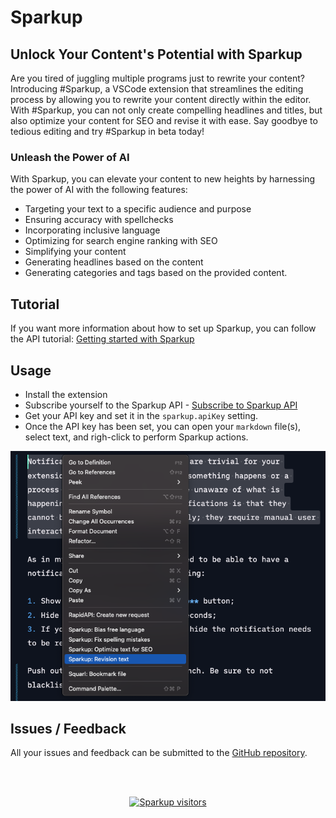 # Sparkup

## Unlock Your Content's Potential with Sparkup

Are you tired of juggling multiple programs just to rewrite your content? Introducing #Sparkup, a VSCode extension that streamlines the editing process by allowing you to rewrite your content directly within the editor. With #Sparkup, you can not only create compelling headlines and titles, but also optimize your content for SEO and revise it with ease. Say goodbye to tedious editing and try #Sparkup in beta today!

### Unleash the Power of AI

With Sparkup, you can elevate your content to new heights by harnessing the power of AI with the following features:

- Targeting your text to a specific audience and purpose
- Ensuring accuracy with spellchecks
- Incorporating inclusive language
- Optimizing for search engine ranking with SEO
- Simplifying your content
- Generating headlines based on the content
- Generating categories and tags based on the provided content.

## Tutorial

If you want more information about how to set up Sparkup, you can follow the API tutorial: [Getting started with Sparkup](https://rapidapi.com/eliostruyf/api/sparkup/tutorials/using-the-api-in-combination-with-the-sparkup---visual-studio-code-extension)

## Usage

- Install the extension
- Subscribe yourself to the Sparkup API - [Subscribe to Sparkup API](https://rapidapi.com/eliostruyf/api/sparkup)
- Get your API key and set it in the `sparkup.apiKey` setting.
- Once the API key has been set, you can open your `markdown` file(s), select text, and righ-click to perform Sparkup actions.

<p align="center">
  <img src="./assets/sparkup-options.png" alt="Sparkup actions" />
</p>

## Issues / Feedback

All your issues and feedback can be submitted to the [GitHub repository](https://github.com/estruyf/vscode-sparkup/issues).

<br />
<br />

<p align="center">
  <a href="https://visitorbadge.io" title="Visitor badge service">
    <img src="https://api.visitorbadge.io/api/visitors?path=https%3A%2F%2Fgithub.com%2Festruyf%2Fvscode-sparkup&labelColor=%23d9e3f0&countColor=%23e84a26" height="25px" alt="Sparkup visitors" />
  </a>
</p>